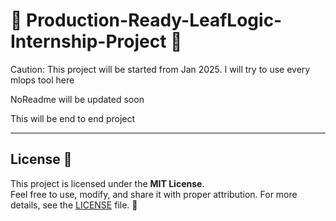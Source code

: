 # 🌿 Production-Ready-LeafLogic-Internship-Project 🌱  
Caution: This project will be started from Jan 2025.
I will try to use every mlops tool here

NoReadme will be updated soon

This will be end to end project 

---


## License 📜  

This project is licensed under the **MIT License**.  
Feel free to use, modify, and share it with proper attribution. For more details, see the [LICENSE](LICENSE) file. 🌟  



